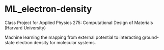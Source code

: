 # ML_electron-density

Class Project for Applied Physics 275: Computational Design of Materials (Harvard University)

Machine learning the mapping from external potential to interacting ground-state electron density for molecular systems. 
